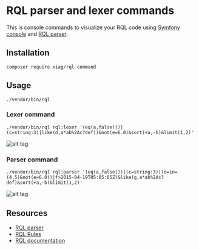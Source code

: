 RQL parser and lexer commands
=============================

This is console commands to visualize your RQL code
using [Symfony console](https://github.com/symfony/Console) and [RQL parser](https://github.com/xiag-ag/rql-parser).


Installation
------------

```
composer require xiag/rql-command
```


Usage
-----

```
./vendor/bin/rql
```


### Lexer command ###

```
./vendor/bin/rql rql:lexer '(eq(a,false())|(c=string:3)|like(d,a*ab%2Ac?def))&not(e=6.0)&sort(+a,-b)&limit(1,2)'
```

![alt tag](https://raw.githubusercontent.com/xiag-ag/rql-command/master/resources/example-lexer.png)


### Parser command ###

```
./vendor/bin/rql rql:parser '(eq(a,false())|(c=string:3)|(d=in=(4,5)&not(e=6.0))|f>2015-04-19T05:05:05Z)&like(g,a*ab%2Ac?def)&sort(+a,-b)&limit(1,2)'
```

![alt tag](https://raw.githubusercontent.com/xiag-ag/rql-command/master/resources/example-parser.png)


Resources
---------
 * [RQL parser](https://github.com/xiag-ag/rql-parser)
 * [RQL Rules](https://github.com/persvr/rql)
 * [RQL documentation](https://doc.apsstandard.org/2.1/spec/rql)